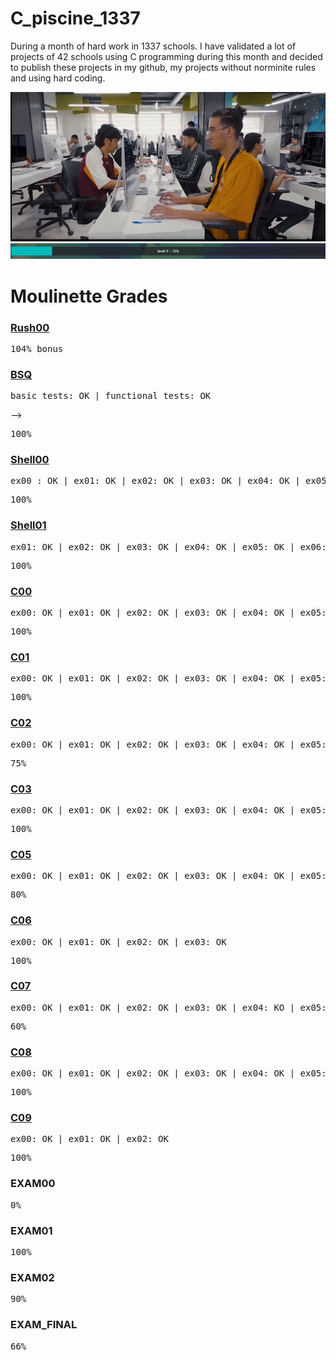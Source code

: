 # C_piscine_1337

During a month of hard work in 1337 schools. I have validated a lot of projects of 42 schools using C programming during this month and decided to publish these projects in my github, my projects without norminite rules and using hard coding.

<img src="https://github.com/wmBolles/C-piscine-1337/blob/main/images/Screenshot%202023-08-27%20120959.png">
<img src="https://github.com/wmBolles/C-piscine-1337/blob/main/images/Screenshot%202023-08-28%20210910.png">

  <h1>Moulinette Grades</h1>

### <a href="https://github.com/wmBolles/C-piscine-1337/tree/main/rush00">Rush00</a>
  <!-- <pre>ex00 : OK | ex01: OK | ex02: OK | ex03: OK | ex04: OK | ex05: OK | ex06: OK | ex07: OK | ex08: OK | ex09: OK</pre>--><pre>104% bonus</pre>

### <a href="https://github.com/wmBolles/C-piscine-1337/tree/main/BSQ">BSQ</a>
  <pre>basic_tests: OK | functional_tests: OK</pre>--><pre>100%</pre>

### <a href="https://github.com/wmBolles/C-piscine-1337/tree/main/shell00">Shell00</a>
  <pre>ex00 : OK | ex01: OK | ex02: OK | ex03: OK | ex04: OK | ex05: OK | ex06: OK | ex07: OK | ex08: OK | ex09: OK</pre><pre>100%</pre>

### <a href="https://github.com/wmBolles/C-piscine-1337/tree/main/shell01">Shell01</a>
  <pre>ex01: OK | ex02: OK | ex03: OK | ex04: OK | ex05: OK | ex06: OK | ex07: OK | ex08: OK</pre><pre>100%</pre>

### <a href="https://github.com/wmBolles/C-piscine-1337/tree/main/c00">C00</a>
  <pre>ex00: OK | ex01: OK | ex02: OK | ex03: OK | ex04: OK | ex05: OK | ex06: OK | ex07: OK | ex08: OK</pre><pre>100%</pre>

### <a href="https://github.com/wmBolles/C-piscine-1337/tree/main/c01">C01</a>
  <pre>ex00: OK | ex01: OK | ex02: OK | ex03: OK | ex04: OK | ex05: OK | ex06: OK | ex07: OK | ex08: OK</pre><pre>100%</pre>

### <a href="https://github.com/wmBolles/C-piscine-1337/tree/main/c02">C02</a>
  <pre>ex00: OK | ex01: OK | ex02: OK | ex03: OK | ex04: OK | ex05: OK | ex06: OK | ex07: OK | ex08: OK | ex09: OK | ex10: OK | ex11: KO | ex12: Timeout</pre><pre>75%</pre>

### <a href="https://github.com/wmBolles/C-piscine-1337/tree/main/c03">C03</a>
  <pre>ex00: OK | ex01: OK | ex02: OK | ex03: OK | ex04: OK | ex05: OK</pre><pre>100%</pre>

### <a href="https://github.com/wmBolles/C-piscine-1337/tree/main/c05">C05</a>
  <pre>ex00: OK | ex01: OK | ex02: OK | ex03: OK | ex04: OK | ex05: OK | ex06: OK | ex07: OK | ex08: KO</pre><pre>80%</pre>

### <a href="https://github.com/wmBolles/C-piscine-1337/tree/main/c06">C06</a>
  <pre>ex00: OK | ex01: OK | ex02: OK | ex03: OK</pre><pre>100%</pre>
  
### <a href="https://github.com/wmBolles/C-piscine-1337/tree/main/c07">C07</a>
  <pre>ex00: OK | ex01: OK | ex02: OK | ex03: OK | ex04: KO | ex05: KO</pre><pre>60%</pre>

### <a href="https://github.com/wmBolles/C-piscine-1337/tree/main/c08">C08</a>
  <pre>ex00: OK | ex01: OK | ex02: OK | ex03: OK | ex04: OK | ex05: OK</pre><pre>100%</pre>

### <a href="https://github.com/wmBolles/C-piscine-1337/tree/main/c08">C09</a>
  <pre>ex00: OK | ex01: OK | ex02: OK</pre><pre>100%</pre>

### EXAM00
<pre>0%</pre>

### EXAM01
<pre>100%</pre>

### EXAM02
<pre>90%</pre>

### EXAM_FINAL
<pre>66%</pre>
